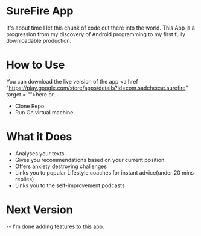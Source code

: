 # SureFire App

It's about time I let this chunk of code out there into the world.
This App is a progression from my discovery of Android programming to my first fully downloadable production.

# How to Use

You can download the live version of the app <a href "https://play.google.com/store/apps/details?id=com.sadcheese.surefire" target = "">here</a> or...
<br/>
* Clone Repo<br/>
* Run On virtual machine.


# What it Does

* Analyses your texts 
* Gives you recommendations based on your current position.
* Offers anxiety destroying challenges 
* Links you to popular Lifestyle coaches for instant advice(under 20 mins replies)
* Links you to the self-improvement podcasts

# Next Version

-- I'm done adding features to this app.
